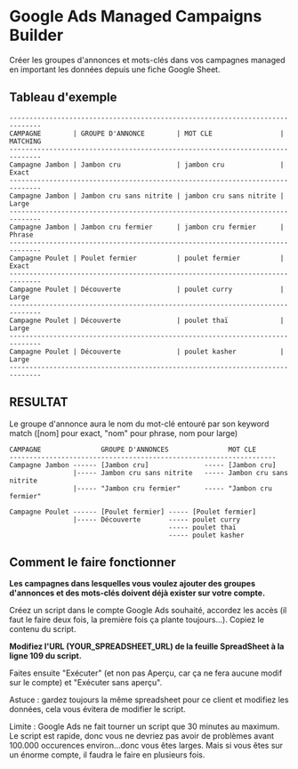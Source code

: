 # Google Ads Managed Campaigns Builder

Créer les groupes d'annonces et mots-clés dans vos campagnes managed en important les données depuis une fiche Google Sheet.

## Tableau d'exemple

```
------------------------------------------------------------------------------
CAMPAGNE        | GROUPE D'ANNONCE        | MOT CLE                 | MATCHING
------------------------------------------------------------------------------
Campagne Jambon | Jambon cru              | jambon cru              | Exact
------------------------------------------------------------------------------
Campagne Jambon | Jambon cru sans nitrite | jambon cru sans nitrite | Large
------------------------------------------------------------------------------
Campagne Jambon | Jambon cru fermier      | jambon cru fermier      | Phrase
------------------------------------------------------------------------------
Campagne Poulet | Poulet fermier          | poulet fermier          | Exact
------------------------------------------------------------------------------
Campagne Poulet | Découverte              | poulet curry            | Large
------------------------------------------------------------------------------
Campagne Poulet | Découverte              | poulet thaï             | Large
------------------------------------------------------------------------------
Campagne Poulet | Découverte              | poulet kasher           | Large
------------------------------------------------------------------------------
```

## RESULTAT

Le groupe d'annonce aura le nom du mot-clé entouré par son keyword match ([nom] pour exact, "nom" pour phrase, nom pour large)

```
CAMPAGNE               GROUPE D'ANNONCES               MOT CLE
-------------------------------------------------------------------
Campagne Jambon ------ [Jambon cru]              ----- [Jambon cru]
                |----- Jambon cru sans nitrite   ----- Jambon cru sans nitrite
                |----- "Jambon cru fermier"      ----- "Jambon cru fermier"

Campagne Poulet ------ [Poulet fermier] ----- [Poulet fermier]
                |----- Découverte       ----- poulet curry
                                        ----- poulet thaï
                                        ----- poulet kasher
```

## Comment le faire fonctionner

**Les campagnes dans lesquelles vous voulez ajouter des groupes d'annonces et des mots-clés doivent déjà exister sur votre compte.**

Créez un script dans le compte Google Ads souhaité, accordez les accès (il faut le faire deux fois, la première fois ça plante toujours...). Copiez le contenu du script.

**Modifiez l'URL (YOUR_SPREADSHEET_URL) de la feuille SpreadSheet à la ligne 109 du script.**

Faites ensuite "Exécuter" (et non pas Aperçu, car ça ne fera aucune modif sur le compte) et "Exécuter sans aperçu".

Astuce : gardez toujours la même spreadsheet pour ce client et modifiez les données, cela vous évitera de modifier le script.

Limite : Google Ads ne fait tourner un script que 30 minutes au maximum. Le script est rapide, donc vous ne devriez pas avoir de problèmes avant 100.000 occurences environ...donc vous êtes larges. Mais si vous êtes sur un énorme compte, il faudra le faire en plusieurs fois.
